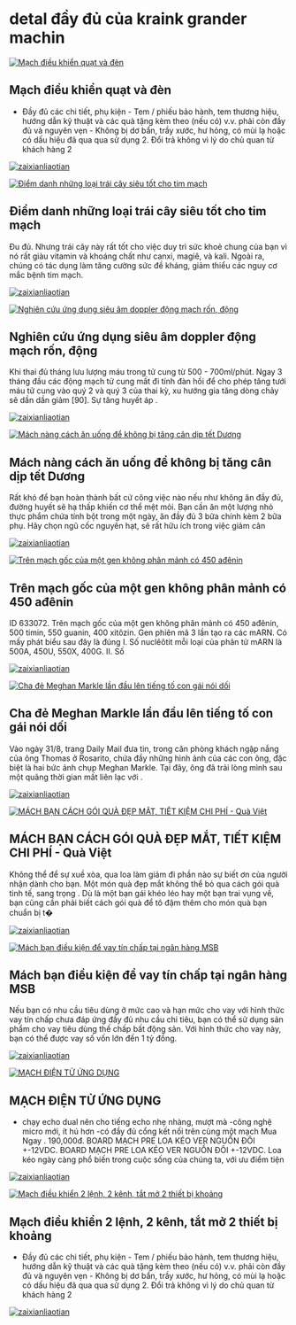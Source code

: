 # detal đầy đủ của kraink grander machin
<a href="https://mnn.zoosnet.net/LR/Chatpre.aspx?id=MNN94995150&p=https://topgrinding.com/" target="_blank">![Mạch điều khiển quạt và đèn](https://github.com/technlg/images/blob/main/45.jpg)</a>
## Mạch điều khiển quạt và đèn
- Đầy đủ các chi tiết, phụ kiện - Tem / phiếu bảo hành, tem thương hiệu, hướng dẫn kỹ thuật và các quà tặng kèm theo (nếu có) v.v. phải còn đầy đủ và nguyên vẹn - Không bị dơ bẩn, trầy xước, hư hỏng, có mùi lạ hoặc có dấu hiệu đã qua qua sử dụng 2. Đổi trả không vì lý do chủ quan từ khách hàng 2
<a href="https://mnn.zoosnet.net/LR/Chatpre.aspx?id=MNN94995150&p=https://topgrinding.com/" target="_blank"><img src="https://github.com/technlg/images/raw/main/chat11.jpg" alt="zaixianliaotian"/></a><a href="//whatsapp.shibangsoft.com/WhatsApp.php" ><img src="https://github.com/technlg/images/raw/main/chat11.png" alt=""></a>
<a href="https://mnn.zoosnet.net/LR/Chatpre.aspx?id=MNN94995150&p=https://topgrinding.com/" target="_blank">![Điểm danh những loại trái cây siêu tốt cho tim mạch](https://github.com/technlg/images/blob/main/56.jpg)</a>
## Điểm danh những loại trái cây siêu tốt cho tim mạch
Đu đủ. Nhưng trái cây này rất tốt cho việc duy trì sức khoẻ chung của bạn vì nó rất giàu vitamin và khoáng chất như canxi, magiê, và kali. Ngoài ra, chúng có tác dụng làm tăng cường sức đề kháng, giảm thiểu các nguy cơ mắc bệnh tim mạch.
<a href="https://mnn.zoosnet.net/LR/Chatpre.aspx?id=MNN94995150&p=https://topgrinding.com/" target="_blank"><img src="https://github.com/technlg/images/raw/main/chat11.jpg" alt="zaixianliaotian"/></a><a href="//whatsapp.shibangsoft.com/WhatsApp.php" ><img src="https://github.com/technlg/images/raw/main/chat11.png" alt=""></a>
<a href="https://mnn.zoosnet.net/LR/Chatpre.aspx?id=MNN94995150&p=https://topgrinding.com/" target="_blank">![Nghiên cứu ứng dụng siêu âm doppler động mạch rốn, động ](https://github.com/technlg/images/blob/main/20.jpg)</a>
## Nghiên cứu ứng dụng siêu âm doppler động mạch rốn, động 
Khi thai đủ tháng lưu lượng máu trong tử cung từ 500 - 700ml/phút. Ngay 3 tháng đầu các động mạch tử cung mất đi tính đàn hồi để cho phép tăng tưới máu tử cung vào quý 2 và quý 3 của thai kỳ, xu hướng gia tăng dòng chảy sẽ dần dần giảm [90]. Sự tăng huyết áp .
<a href="https://mnn.zoosnet.net/LR/Chatpre.aspx?id=MNN94995150&p=https://topgrinding.com/" target="_blank"><img src="https://github.com/technlg/images/raw/main/chat11.jpg" alt="zaixianliaotian"/></a><a href="//whatsapp.shibangsoft.com/WhatsApp.php" ><img src="https://github.com/technlg/images/raw/main/chat11.png" alt=""></a>
<a href="https://mnn.zoosnet.net/LR/Chatpre.aspx?id=MNN94995150&p=https://topgrinding.com/" target="_blank">![Mách nàng cách ăn uống để không bị tăng cân dịp tết Dương ](https://github.com/technlg/images/blob/main/45.jpg)</a>
## Mách nàng cách ăn uống để không bị tăng cân dịp tết Dương 
Rất khó để bạn hoàn thành bất cứ công việc nào nếu như không ăn đầy đủ, đường huyết sẽ hạ thấp khiến cơ thể mệt mỏi. Bạn cần ăn một lượng nhỏ thực phẩm chứa tính bột trong một ngày, ăn đầy đủ 3 bữa chính kèm 2 bữa phụ. Hãy chọn ngũ cốc nguyên hạt, sẽ rất hữu ích trong việc giảm cân 
<a href="https://mnn.zoosnet.net/LR/Chatpre.aspx?id=MNN94995150&p=https://topgrinding.com/" target="_blank"><img src="https://github.com/technlg/images/raw/main/chat11.jpg" alt="zaixianliaotian"/></a><a href="//whatsapp.shibangsoft.com/WhatsApp.php" ><img src="https://github.com/technlg/images/raw/main/chat11.png" alt=""></a>
<a href="https://mnn.zoosnet.net/LR/Chatpre.aspx?id=MNN94995150&p=https://topgrinding.com/" target="_blank">![Trên mạch gốc của một gen không phân mảnh có 450 ađênin ](https://github.com/technlg/images/blob/main/22.jpg)</a>
## Trên mạch gốc của một gen không phân mảnh có 450 ađênin 
ID 633072. Trên mạch gốc của một gen không phân mảnh có 450 ađênin, 500 timin, 550 guanin, 400 xitôzin. Gen phiên mã 3 lần tạo ra các mARN. Có mấy phát biểu sau đây là đúng I. Số nuclêôtit mỗi loại của phân tử mARN là 500A, 450U, 550X, 400G. II. Số
<a href="https://mnn.zoosnet.net/LR/Chatpre.aspx?id=MNN94995150&p=https://topgrinding.com/" target="_blank"><img src="https://github.com/technlg/images/raw/main/chat11.jpg" alt="zaixianliaotian"/></a><a href="//whatsapp.shibangsoft.com/WhatsApp.php" ><img src="https://github.com/technlg/images/raw/main/chat11.png" alt=""></a>
<a href="https://mnn.zoosnet.net/LR/Chatpre.aspx?id=MNN94995150&p=https://topgrinding.com/" target="_blank">![Cha đẻ Meghan Markle lần đầu lên tiếng tố con gái nói dối](https://github.com/technlg/images/blob/main/22.jpg)</a>
## Cha đẻ Meghan Markle lần đầu lên tiếng tố con gái nói dối
Vào ngày 31/8, trang Daily Mail đưa tin, trong căn phòng khách ngập nắng của ông Thomas ở Rosarito, chứa đầy những hình ảnh của các con ông, đặc biệt là hai bức ảnh chụp Meghan Markle. Tại đây, ông đã trải lòng mình sau một quãng thời gian mất liên lạc với .
<a href="https://mnn.zoosnet.net/LR/Chatpre.aspx?id=MNN94995150&p=https://topgrinding.com/" target="_blank"><img src="https://github.com/technlg/images/raw/main/chat11.jpg" alt="zaixianliaotian"/></a><a href="//whatsapp.shibangsoft.com/WhatsApp.php" ><img src="https://github.com/technlg/images/raw/main/chat11.png" alt=""></a>
<a href="https://mnn.zoosnet.net/LR/Chatpre.aspx?id=MNN94995150&p=https://topgrinding.com/" target="_blank">![MÁCH BẠN CÁCH GÓI QUÀ ĐẸP MẮT, TIẾT KIỆM CHI PHÍ - Quà Việt](https://github.com/technlg/images/blob/main/56.jpg)</a>
## MÁCH BẠN CÁCH GÓI QUÀ ĐẸP MẮT, TIẾT KIỆM CHI PHÍ - Quà Việt
Không thể để sự xuề xòa, qua loa làm giảm đi phần nào sự biết ơn của người nhận dành cho bạn. Một món quà đẹp mắt không thể bỏ qua cách gói quà tinh tế, sang trọng . Dù là một bạn gái khéo léo hay một bạn trai vụng về, bạn cũng cần phải biết cách gói quà để tô đậm thêm cho món quà bạn chuẩn bị t�
<a href="https://mnn.zoosnet.net/LR/Chatpre.aspx?id=MNN94995150&p=https://topgrinding.com/" target="_blank"><img src="https://github.com/technlg/images/raw/main/chat11.jpg" alt="zaixianliaotian"/></a><a href="//whatsapp.shibangsoft.com/WhatsApp.php" ><img src="https://github.com/technlg/images/raw/main/chat11.png" alt=""></a>
<a href="https://mnn.zoosnet.net/LR/Chatpre.aspx?id=MNN94995150&p=https://topgrinding.com/" target="_blank">![Mách bạn điều kiện để vay tín chấp tại ngân hàng MSB](https://github.com/technlg/images/blob/main/7.jpg)</a>
## Mách bạn điều kiện để vay tín chấp tại ngân hàng MSB
Nếu bạn có nhu cầu tiêu dùng ở mức cao và hạn mức cho vay với hình thức vay tín chấp chưa đáp ứng đầy đủ nhu cầu chi tiêu, bạn có thể sử dụng sản phẩm cho vay tiêu dùng thế chấp bất động sản. Với hình thức cho vay này, bạn có thể được vay số vốn lớn đến 1 tỷ đồng.
<a href="https://mnn.zoosnet.net/LR/Chatpre.aspx?id=MNN94995150&p=https://topgrinding.com/" target="_blank"><img src="https://github.com/technlg/images/raw/main/chat11.jpg" alt="zaixianliaotian"/></a><a href="//whatsapp.shibangsoft.com/WhatsApp.php" ><img src="https://github.com/technlg/images/raw/main/chat11.png" alt=""></a>
<a href="https://mnn.zoosnet.net/LR/Chatpre.aspx?id=MNN94995150&p=https://topgrinding.com/" target="_blank">![MẠCH ĐIỆN TỬ ỨNG DỤNG](https://github.com/technlg/images/blob/main/64.jpg)</a>
## MẠCH ĐIỆN TỬ ỨNG DỤNG
- chạy echo dual nên cho tiếng echo nhẹ nhàng, mượt mà -công nghệ micro mới, ít hú hơn -có đầy đủ cổng kết nối trên cùng một mạch Mua Ngay . 190,000đ. BOARD MẠCH PRE LOA KÉO VER NGUỒN ĐÔI +-12VDC. BOARD MẠCH PRE LOA KÉO VER NGUỒN ĐÔI +-12VDC. Loa kéo ngày càng phổ biến trong cuộc sống của chúng ta, với ưu điểm tiện 
<a href="https://mnn.zoosnet.net/LR/Chatpre.aspx?id=MNN94995150&p=https://topgrinding.com/" target="_blank"><img src="https://github.com/technlg/images/raw/main/chat11.jpg" alt="zaixianliaotian"/></a><a href="//whatsapp.shibangsoft.com/WhatsApp.php" ><img src="https://github.com/technlg/images/raw/main/chat11.png" alt=""></a>
<a href="https://mnn.zoosnet.net/LR/Chatpre.aspx?id=MNN94995150&p=https://topgrinding.com/" target="_blank">![Mạch điều khiển 2 lệnh, 2 kênh, tắt mở 2 thiết bị khoảng ](https://github.com/technlg/images/blob/main/42.jpg)</a>
## Mạch điều khiển 2 lệnh, 2 kênh, tắt mở 2 thiết bị khoảng 
- Đầy đủ các chi tiết, phụ kiện - Tem / phiếu bảo hành, tem thương hiệu, hướng dẫn kỹ thuật và các quà tặng kèm theo (nếu có) v.v. phải còn đầy đủ và nguyên vẹn - Không bị dơ bẩn, trầy xước, hư hỏng, có mùi lạ hoặc có dấu hiệu đã qua qua sử dụng 2. Đổi trả không vì lý do chủ quan từ khách hàng 2
<a href="https://mnn.zoosnet.net/LR/Chatpre.aspx?id=MNN94995150&p=https://topgrinding.com/" target="_blank"><img src="https://github.com/technlg/images/raw/main/chat11.jpg" alt="zaixianliaotian"/></a><a href="//whatsapp.shibangsoft.com/WhatsApp.php" ><img src="https://github.com/technlg/images/raw/main/chat11.png" alt=""></a>
